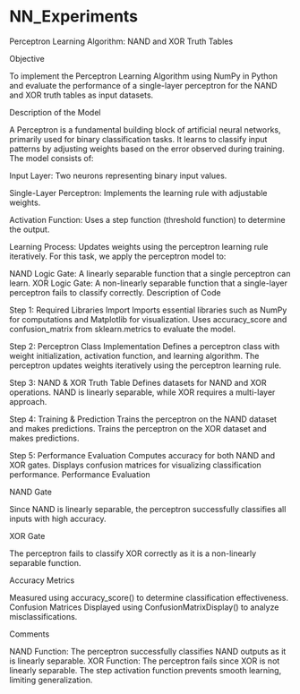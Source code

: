 # NN_Experiments
Perceptron Learning Algorithm: NAND and XOR Truth Tables

Objective

To implement the Perceptron Learning Algorithm using NumPy in Python and evaluate the performance of a single-layer perceptron for the NAND and XOR truth tables as input datasets.

Description of the Model

A Perceptron is a fundamental building block of artificial neural networks, primarily used for binary classification tasks. It learns to classify input patterns by adjusting weights based on the error observed during training. The model consists of:

Input Layer: Two neurons representing binary input values.

Single-Layer Perceptron: Implements the learning rule with adjustable weights.

Activation Function: Uses a step function (threshold function) to determine the output.

Learning Process: Updates weights using the perceptron learning rule iteratively.
For this task, we apply the perceptron model to:

NAND Logic Gate: A linearly separable function that a single perceptron can learn.
XOR Logic Gate: A non-linearly separable function that a single-layer perceptron fails to classify correctly.
Description of Code

Step 1: Required Libraries Import
Imports essential libraries such as NumPy for computations and Matplotlib for visualization.
Uses accuracy_score and confusion_matrix from sklearn.metrics to evaluate the model.

Step 2: Perceptron Class Implementation
Defines a perceptron class with weight initialization, activation function, and learning algorithm.
The perceptron updates weights iteratively using the perceptron learning rule.

Step 3: NAND & XOR Truth Table
Defines datasets for NAND and XOR operations.
NAND is linearly separable, while XOR requires a multi-layer approach.

Step 4: Training & Prediction
Trains the perceptron on the NAND dataset and makes predictions.
Trains the perceptron on the XOR dataset and makes predictions.

Step 5: Performance Evaluation
Computes accuracy for both NAND and XOR gates.
Displays confusion matrices for visualizing classification performance.
Performance Evaluation

NAND Gate

Since NAND is linearly separable, the perceptron successfully classifies all inputs with high accuracy.

XOR Gate

The perceptron fails to classify XOR correctly as it is a non-linearly separable function.

Accuracy Metrics

Measured using accuracy_score() to determine classification effectiveness.
Confusion Matrices
Displayed using ConfusionMatrixDisplay() to analyze misclassifications.

Comments

NAND Function: The perceptron successfully classifies NAND outputs as it is linearly separable.
XOR Function: The perceptron fails since XOR is not linearly separable.
The step activation function prevents smooth learning, limiting generalization.